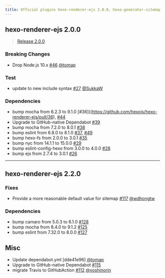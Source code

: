 ```yaml
---
title: Official plugins hexo-renderer-ejs 2.0.0, hexo-generator-sitemap 2.2.0 released
---
```



## hexo-renderer-ejs 2.0.0

> [Release 2.0.0](https://github.com/hexojs/hexo-renderer-ejs/releases/tag/2.0.0)

### Breaking Changes

* Drop Node.js 10.x [#46](https://github.com/hexojs/hexo-renderer-ejs/pull/46) [@tomap]

### Test

* update to new include syntax [#27](https://github.com/hexojs/hexo-renderer-ejs/pull/27) [@SukkaW]

### Dependencies

* bump mocha from 6.2.3 to 9.1.0 [#36]((https://github.com/hexojs/hexo-renderer-ejs/pull/36), [#44](https://github.com/hexojs/hexo-renderer-ejs/pull/44)
* Upgrade to GitHub-native Dependabot [#39](https://github.com/hexojs/hexo-renderer-ejs/pull/39)
* bump mocha from 7.2.0 to 8.0.1 [#38](https://github.com/hexojs/hexo-renderer-ejs/pull/38)
* bump eslint from 6.8.0 to 8.1.0 [#37](https://github.com/hexojs/hexo-renderer-ejs/pull/37), [#49](https://github.com/hexojs/hexo-renderer-ejs/pull/49)
* bump hexo-fs from 2.0.0 to 3.0.1 [#35](https://github.com/hexojs/hexo-renderer-ejs/pull/35)
* bump nyc from 14.1.1 to 15.0.0 [#29](https://github.com/hexojs/hexo-renderer-ejs/pull/29)
* bump eslint-config-hexo from 3.0.0 to 4.0.0 [#28](https://github.com/hexojs/hexo-renderer-ejs/pull/28)
* bump ejs from 2.7.4 to 3.0.1 [#26](https://github.com/hexojs/hexo-renderer-ejs/pull/26)

---

## hexo-renderer-ejs 2.2.0

### Fixes

* Provide a more reasonable default value for sitemap [#117](https://github.com/hexojs/hexo-generator-sitemap/pull/117) [@wdhongtw]

### Dependencies

* bump camaro from 5.0.3 to 6.1.0 [#128](https://github.com/hexojs/hexo-generator-sitemap/pull/128)
* bump mocha from 8.4.0 to 9.1.2 [#125](https://github.com/hexojs/hexo-generator-sitemap/pull/125)
* bump eslint from 7.32.0 to 8.0.0 [#127](https://github.com/hexojs/hexo-generator-sitemap/pull/127)

## Misc

* Update dependabot.yml [dde41e96] [@tomap]
* Upgrade to GitHub-native Dependabot [#115](https://github.com/hexojs/hexo-generator-sitemap/pull/115)
* migrate Travis to GitHubAction [#112](https://github.com/hexojs/hexo-generator-sitemap/pull/112) [@yoshinorin]


[@wdhongtw]: https://github.com/wdhongtw
[@SukkaW]: https://github.com/SukkaW
[@tomap]: https://github.com/tomap
[@yoshinorin]: https://github.com/yoshinorin